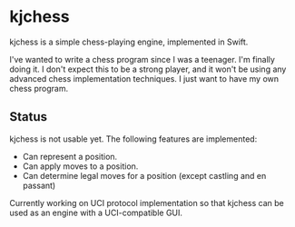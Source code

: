 kjchess
=======

kjchess is a simple chess-playing engine, implemented in Swift.

I've wanted to write a chess program since I was a teenager.  I'm finally doing it.  I don't expect this to be a strong player, and it won't be using any advanced chess implementation techniques.  I just want to have my own chess program.

## Status

kjchess is not usable yet.  The following features are implemented:

- Can represent a position.
- Can apply moves to a position.
- Can determine legal moves for a position (except castling and en passant)

Currently working on UCI protocol implementation so that kjchess can be used as an engine with a UCI-compatible GUI.

